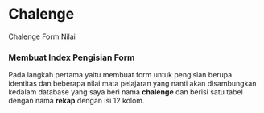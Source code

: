 # Chalenge
Chalenge Form Nilai

### Membuat Index Pengisian Form
Pada langkah pertama yaitu membuat form untuk pengisian berupa identitas dan beberapa nilai mata pelajaran yang nanti akan disambungkan kedalam database yang saya beri nama **chalenge** dan berisi satu tabel dengan nama **rekap** dengan isi 12 kolom.
